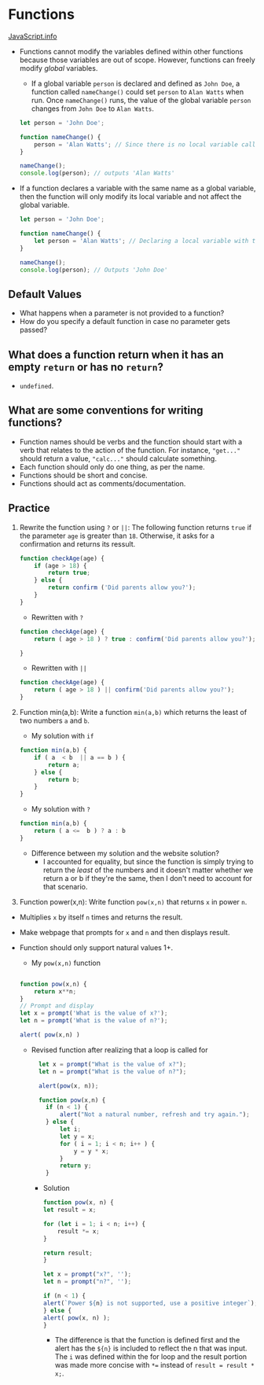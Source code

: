 # Functions

[JavaScript.info](https://javascript.info/function-basics)

- Functions cannot modify the variables defined within other functions because those variables are out of scope. However, functions can freely modify _global_ variables.

  - If a global variable `person` is declared and defined as `John Doe`, a function called `nameChange()` could set `person` to `Alan Watts` when run. Once `nameChange()` runs, the value of the global variable `person` changes from `John Doe` to `Alan Watts`.

  ```JavaScript
  let person = 'John Doe';

  function nameChange() {
      person = 'Alan Watts'; // Since there is no local variable called person, nameChange() will modify the global variable.
  }

  nameChange();
  console.log(person); // outputs 'Alan Watts'

  ```

- If a function declares a variable with the same name as a global variable, then the function will only modify its local variable and not affect the global variable.

  ```JavaScript
  let person = 'John Doe';

  function nameChange() {
      let person = 'Alan Watts'; // Declaring a local variable with the same name as the global variable inside a function won't cause the global variable to change when the function is run.
  }

  nameChange();
  console.log(person); // Outputs 'John Doe'
  ```

## Default Values

- What happens when a parameter is not provided to a function?
- How do you specify a default function in case no parameter gets passed?

## What does a function return when it has an empty `return` or has no `return`?

- `undefined`.

## What are some conventions for writing functions?

- Function names should be verbs and the function should start with a verb that relates to the action of the function. For instance, `"get..."` should return a value, `"calc..."` should calculate something.
- Each function should only do one thing, as per the name.
- Functions should be short and concise.
- Functions should act as comments/documentation.

## Practice

1. Rewrite the function using `?` or `||`: The following function returns `true` if the parameter `age` is greater than `18`. Otherwise, it asks for a confirmation and returns its ressult.

   ```JavaScript
   function checkAge(age) {
       if (age > 18) {
           return true;
       } else {
           return confirm ('Did parents allow you?');
       }
   }
   ```

   - Rewritten with `?`

   ```JavaScript
   function checkAge(age) {
       return ( age > 18 ) ? true : confirm('Did parents allow you?');

   }
   ```

   - Rewritten with `||`

   ```JavaScript
   function checkAge(age) {
       return ( age > 18 ) || confirm('Did parents allow you?');
   }

   ```

2. Function min(a,b): Write a function `min(a,b)` which returns the least of two numbers `a` and `b`.

   - My solution with `if`

   ```JavaScript
   function min(a,b) {
       if ( a  < b  || a == b ) {
           return a;
       } else {
           return b;
       }
   }
   ```

   - My solution with `?`

   ```JavaScript
   function min(a,b) {
       return ( a <=  b ) ? a : b
   }
   ```

   - Difference between my solution and the website solution?
     - I accounted for equality, but since the function is simply trying to return the _least_ of the numbers and it doesn't matter whether we return a or b if they're the same, then I don't need to account for that scenario.

3. Function power(x,n): Write function `pow(x,n)` that returns `x` in power `n`.

- Multiplies `x` by itself `n` times and returns the result.
- Make webpage that prompts for `x` and `n` and then displays result.
- Function should only support natural values 1+.

  - My `pow(x,n)` function

  ```JavaScript

  function pow(x,n) {
      return x**n;
  }
  // Prompt and display
  let x = prompt('What is the value of x?');
  let n = prompt('What is the value of n?');

  alert( pow(x,n) )
  ```

  - Revised function after realizing that a loop is called for

    ```JavaScript
      let x = prompt("What is the value of x?");
      let n = prompt("What is the value of n?");

      alert(pow(x, n));

      function pow(x,n) {
        if (n < 1) {
            alert("Not a natural number, refresh and try again.");
        } else {
            let i;
            let y = x;
            for ( i = 1; i < n; i++ ) {
                y = y * x;
            }
            return y;
        }
    ```

    - Solution

        ```JavaScript
        function pow(x, n) {
        let result = x;

        for (let i = 1; i < n; i++) {
            result *= x;
        }

        return result;
        }

        let x = prompt("x?", '');
        let n = prompt("n?", '');

        if (n < 1) {
        alert(`Power ${n} is not supported, use a positive integer`);
        } else {
        alert( pow(x, n) );
        }
        ``` 
        - The difference is that the function is defined first and the alert has the `${n}` is included to reflect the n that was input. The `i` was defined within the for loop and the result portion was made more concise with `*=` instead of `result = result * x;`. 